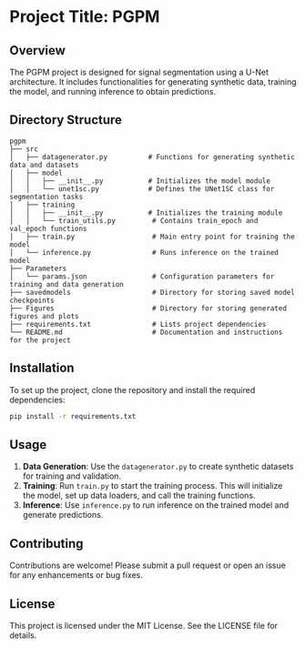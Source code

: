 # Project Title: PGPM

## Overview
The PGPM project is designed for signal segmentation using a U-Net architecture. It includes functionalities for generating synthetic data, training the model, and running inference to obtain predictions.

## Directory Structure
```
pgpm
├── src
│   ├── datagenerator.py          # Functions for generating synthetic data and datasets
│   ├── model
│   │   ├── __init__.py           # Initializes the model module
│   │   └── unet1sc.py            # Defines the UNet1SC class for segmentation tasks
│   ├── training
│   │   ├── __init__.py           # Initializes the training module
│   │   └── train_utils.py         # Contains train_epoch and val_epoch functions
│   ├── train.py                   # Main entry point for training the model
│   └── inference.py               # Runs inference on the trained model
├── Parameters
│   └── params.json                # Configuration parameters for training and data generation
├── savedmodels                    # Directory for storing saved model checkpoints
├── Figures                        # Directory for storing generated figures and plots
├── requirements.txt               # Lists project dependencies
└── README.md                      # Documentation and instructions for the project
```

## Installation
To set up the project, clone the repository and install the required dependencies:

```bash
pip install -r requirements.txt
```

## Usage
1. **Data Generation**: Use the `datagenerator.py` to create synthetic datasets for training and validation.
2. **Training**: Run `train.py` to start the training process. This will initialize the model, set up data loaders, and call the training functions.
3. **Inference**: Use `inference.py` to run inference on the trained model and generate predictions.

## Contributing
Contributions are welcome! Please submit a pull request or open an issue for any enhancements or bug fixes.

## License
This project is licensed under the MIT License. See the LICENSE file for details.